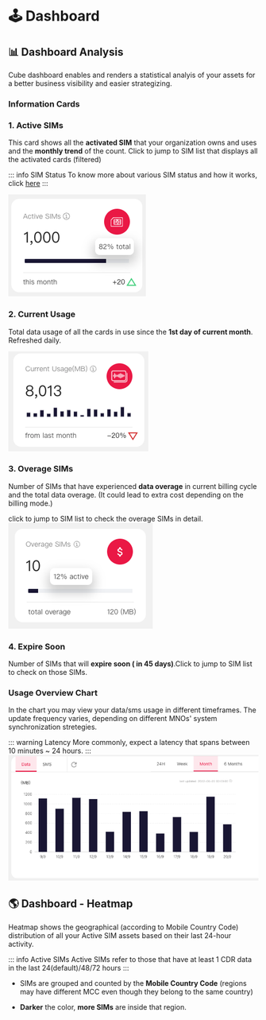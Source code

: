 # :joystick: Dashboard

## 📊 Dashboard Analysis

Cube dashboard enables and renders a statistical analyis of your assets for a better business visibility and easier strategizing.

### Information Cards

### 1. Active SIMs

This card shows all the **activated SIM** that your organization owns and uses and the **monthly trend** of the count. Click to jump to SIM list that displays all the activated cards (filtered)

::: info SIM Status 
To know more about various SIM status and how it works, click [here](simstatus)
:::

![Card - Active SIMs](/activesim.png)

### 2. Current Usage

Total data usage of all the cards in use since the **1st day of current month**. Refreshed daily.

![Card - Current Usage](/usage.png)

### 3. Overage SIMs

Number of SIMs that have experienced **data overage** in current billing cycle and the total data overage. (It could lead to extra cost depending on the billing mode.)

click to jump to SIM list to check the overage SIMs in detail.
![Card - Total Overage](/overage.png)

### 4. Expire Soon

Number of SIMs that will **expire soon ( in 45 days)**.Click to jump to SIM list to check on those SIMs.

### Usage Overview Chart

In the chart you may view your data/sms usage in different timeframes. The update frequency varies, depending on different MNOs' system synchronization stretegies.

::: warning Latency
More commonly, expect a latency that spans between 10 minutes ~ 24 hours.
:::
![Card - Usage Chart](/usagechart.png)


## 🌎 Dashboard - Heatmap
Heatmap shows the geographical (according to Mobile Country Code) distribution of all your Active SIM assets based on their last 24-hour activity. 

::: info Active SIMs
Active SIMs refer to those that have at least 1 CDR data in the last 24(default)/48/72 hours
:::

* SIMs are grouped and counted by the **Mobile Country Code** (regions may have different MCC even though they belong to the same country)

* **Darker** the color, **more SIMs** are inside that region. 